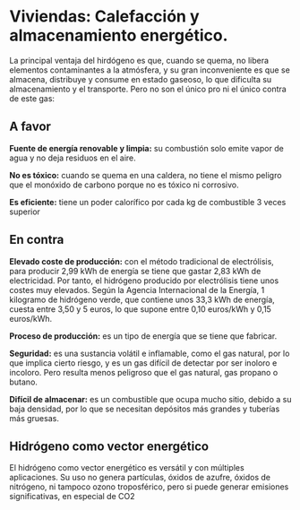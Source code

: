 # Viviendas: Calefacción y almacenamiento energético.


La principal ventaja del hirdógeno es que, cuando se quema, no libera elementos contaminantes a la atmósfera, y su gran inconveniente es que se almacena, distribuye y consume en estado gaseoso, lo que dificulta su almacenamiento y el transporte. Pero no son el único pro ni el único contra de este gas:

## A favor
**Fuente de energía renovable y limpia:** su combustión solo emite vapor de agua y no deja residuos en el aire.

**No es tóxico:** cuando se quema en una caldera, no tiene el mismo peligro que el monóxido de carbono porque no es tóxico ni corrosivo.

**Es eficiente:** tiene un poder calorífico por cada kg de combustible 3 veces superior

## En contra
**Elevado coste de producción:** con el método tradicional de electrólisis, para producir 2,99 kWh de energía se tiene que gastar 2,83 kWh de electricidad. Por tanto, el hidrógeno producido por electrólisis tiene unos costes muy elevados. Según la Agencia Internacional de la Energía, 1 kilogramo de hidrógeno verde, que contiene unos 33,3 kWh de energía, cuesta entre 3,50 y 5 euros, lo que supone entre 0,10 euros/kWh y 0,15 euros/kWh.

**Proceso de producción:** es un tipo de energía que se tiene que fabricar.

**Seguridad:** es una sustancia volátil e inflamable, como el gas natural, por lo que implica cierto riesgo, y es un gas difícil de detectar por ser inoloro e incoloro. Pero resulta menos peligroso que el gas natural, gas propano o butano.

**Difícil de almacenar:** es un combustible que ocupa mucho sitio, debido a su baja densidad, por lo que se necesitan depósitos más grandes y tuberías más gruesas. 

## Hidrógeno como vector energético

El hidrógeno como vector energético es versátil y con múltiples aplicaciones. Su uso no genera partículas, óxidos de azufre, óxidos de nitrógeno, ni tampoco ozono troposférico, pero si puede generar emisiones significativas, en especial de CO2
